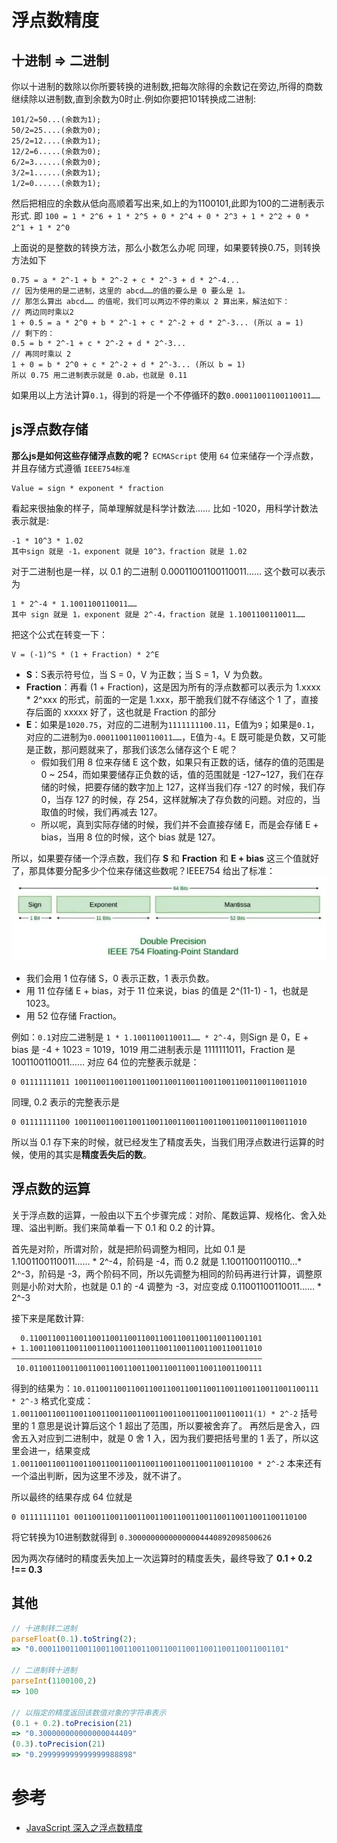 # 浮点数精度

## 十进制 => 二进制
你以十进制的数除以你所要转换的进制数,把每次除得的余数记在旁边,所得的商数继续除以进制数,直到余数为0时止.例如你要把101转换成二进制:
```
101/2=50...(余数为1);
50/2=25....(余数为0);
25/2=12....(余数为1);
12/2=6.....(余数为0);
6/2=3......(余数为0);
3/2=1......(余数为1);
1/2=0......(余数为1);
```
然后把相应的余数从低向高顺着写出来,如上的为1100101,此即为100的二进制表示形式.
即 `100 = 1 * 2^6 + 1 * 2^5 + 0 * 2^4 + 0 * 2^3 + 1 * 2^2 + 0 * 2^1 + 1 * 2^0`

上面说的是整数的转换方法，那么小数怎么办呢
同理，如果要转换0.75，则转换方法如下
```
0.75 = a * 2^-1 + b * 2^-2 + c * 2^-3 + d * 2^-4...
// 因为使用的是二进制，这里的 abcd……的值的要么是 0 要么是 1。
// 那怎么算出 abcd…… 的值呢，我们可以两边不停的乘以 2 算出来，解法如下：
// 两边同时乘以2
1 + 0.5 = a * 2^0 + b * 2^-1 + c * 2^-2 + d * 2^-3... (所以 a = 1)
// 剩下的：
0.5 = b * 2^-1 + c * 2^-2 + d * 2^-3...
// 再同时乘以 2
1 + 0 = b * 2^0 + c * 2^-2 + d * 2^-3... (所以 b = 1)
所以 0.75 用二进制表示就是 0.ab，也就是 0.11
```

如果用以上方法计算`0.1`，得到的将是一个不停循环的数`0.00011001100110011……`


## js浮点数存储
**那么js是如何这些存储浮点数的呢？**
`ECMAScript` 使用 `64` 位来储存一个浮点数，并且存储方式遵循 `IEEE754标准`
```
Value = sign * exponent * fraction
```
看起来很抽象的样子，简单理解就是科学计数法……
比如 -1020，用科学计数法表示就是:
```
-1 * 10^3 * 1.02
其中sign 就是 -1，exponent 就是 10^3，fraction 就是 1.02
```

对于二进制也是一样，以 0.1 的二进制 0.00011001100110011…… 这个数可以表示为
```
1 * 2^-4 * 1.1001100110011……
其中 sign 就是 1，exponent 就是 2^-4，fraction 就是 1.1001100110011……
```
把这个公式在转变一下：
```
V = (-1)^S * (1 + Fraction) * 2^E
```
- **S**：S表示符号位，当 S = 0，V 为正数；当 S = 1，V 为负数。
- **Fraction**：再看 (1 + Fraction)，这是因为所有的浮点数都可以表示为 1.xxxx * 2^xxx 的形式，前面的一定是 1.xxx，那干脆我们就不存储这个 1 了，直接存后面的 xxxxx 好了，这也就是 Fraction 的部分
- **E**：如果是`1020.75`，对应的二进制为`1111111100.11`，E值为`9`；如果是`0.1`，对应的二进制为`0.00011001100110011……`，E值为`-4`。E 既可能是负数，又可能是正数，那问题就来了，那我们该怎么储存这个 E 呢？
    - 假如我们用 8 位来存储 E 这个数，如果只有正数的话，储存的值的范围是 0 ~ 254，而如果要储存正负数的话，值的范围就是 -127~127，我们在存储的时候，把要存储的数字加上 127，这样当我们存 -127 的时候，我们存 0，当存 127 的时候，存 254，这样就解决了存负数的问题。对应的，当取值的时候，我们再减去 127。
    - 所以呢，真到实际存储的时候，我们并不会直接存储 E，而是会存储 E + bias，当用 8 位的时候，这个 bias 就是 127。

所以，如果要存储一个浮点数，我们存 **S** 和 **Fraction** 和 **E + bias** 这三个值就好了，那具体要分配多少个位来存储这些数呢？IEEE754 给出了标准：
![IEEE754浮点数存储标准](https://raw.githubusercontent.com/Coder-1024/image-host/main/imgs/frontend_notes/js-浮点数精度-IEEE754浮点数存储标准.jpg)

- 我们会用 1 位存储 S，0 表示正数，1 表示负数。
- 用 11 位存储 E + bias，对于 11 位来说，bias 的值是 2^(11-1) - 1，也就是 1023。
- 用 52 位存储 Fraction。

例如：`0.1`对应二进制是 `1 * 1.1001100110011…… * 2^-4`，则Sign 是 0，E + bias 是 -4 + 1023 = 1019，1019 用二进制表示是 1111111011，Fraction 是 1001100110011……
对应 64 位的完整表示就是：
```
0 01111111011 1001100110011001100110011001100110011001100110011010
```
同理, 0.2 表示的完整表示是
```
0 01111111100 1001100110011001100110011001100110011001100110011010
```
所以当 0.1 存下来的时候，就已经发生了精度丢失，当我们用浮点数进行运算的时候，使用的其实是**精度丢失后的数**。


## 浮点数的运算
关于浮点数的运算，一般由以下五个步骤完成：对阶、尾数运算、规格化、舍入处理、溢出判断。我们来简单看一下 0.1 和 0.2 的计算。

首先是对阶，所谓对阶，就是把阶码调整为相同，比如 0.1 是 1.1001100110011…… * 2^-4，阶码是 -4，而 0.2 就是 1.10011001100110...* 2^-3，阶码是 -3，两个阶码不同，所以先调整为相同的阶码再进行计算，调整原则是小阶对大阶，也就是 0.1 的 -4 调整为 -3，对应变成 0.11001100110011…… * 2^-3

接下来是尾数计算:
```
  0.1100110011001100110011001100110011001100110011001101
+ 1.1001100110011001100110011001100110011001100110011010
————————————————————————————————————————————————————————
 10.0110011001100110011001100110011001100110011001100111
```
得到的结果为：`10.0110011001100110011001100110011001100110011001100111 * 2^-3`
格式化变成：`1.0011001100110011001100110011001100110011001100110011(1) * 2^-2`
括号里的 1 意思是说计算后这个 1 超出了范围，所以要被舍弃了。
再然后是舍入，四舍五入对应到二进制中，就是 0 舍 1 入，因为我们要把括号里的 1 丢了，所以这里会进一，结果变成`1.0011001100110011001100110011001100110011001100110100 * 2^-2`
本来还有一个溢出判断，因为这里不涉及，就不讲了。

所以最终的结果存成 64 位就是
```
0 01111111101 0011001100110011001100110011001100110011001100110100
```
将它转换为10进制数就得到 `0.30000000000000004440892098500626`

因为两次存储时的精度丢失加上一次运算时的精度丢失，最终导致了 **0.1 + 0.2 !== 0.3**

## 其他
```js
// 十进制转二进制
parseFloat(0.1).toString(2);
=> "0.0001100110011001100110011001100110011001100110011001101"

// 二进制转十进制
parseInt(1100100,2)
=> 100

// 以指定的精度返回该数值对象的字符串表示
(0.1 + 0.2).toPrecision(21)
=> "0.300000000000000044409"
(0.3).toPrecision(21)
=> "0.299999999999999988898"
```

# 参考
- [JavaScript 深入之浮点数精度](https://github.com/mqyqingfeng/Blog/issues/155)